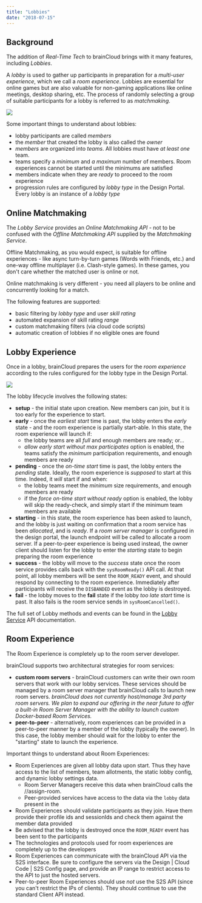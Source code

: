 ```yaml
---
title: "Lobbies"
date: "2018-07-15"
---
```


## Background

The addition of _Real-Time Tech_ to brainCloud brings with it many features, including _Lobbies_.

A _lobby_ is used to gather up participants in preparation for a _multi-user experience_, which we call a _room experience_. Lobbies are essential for online games but are also valuable for non-gaming applications like online meetings, desktop sharing, etc. The process of randomly selecting a group of suitable participants for a lobby is referred to as _matchmaking_.

[![](images/Online-Multiplayer-Process-1.png)](images/Online-Multiplayer-Process-1.png)

Some important things to understand about lobbies:

- lobby participants are called _members_
- the _member_ that created the lobby is also called the _owner_
- _members_ are organized into _teams_. All lobbies must have _at least_ _one_ team.
- teams specify a _minimum_ and _a maximum_ number of members. Room experiences cannot be started until the minimums are satisfied
- members indicate when they are _ready_ to proceed to the room experience
- progression rules are configured by _lobby type_ in the Design Portal. Every lobby is an instance of a _lobby type_

## Online Matchmaking

The _Lobby Service_ provides an _Online Matchmaking API_ - not to be confused with the _Offline Matchmaking API_ supplied by the _Matchmaking Service_.

Offline Matchmaking, as you would expect, is suitable for offline experiences - like async turn-by-turn games (Words with Friends, etc.) and one-way offline multiplayer (i.e. Clash-style games). In these games, you don't care whether the matched user is online or not.

Online matchmaking is very different - you need all players to be online and concurrently looking for a match.

The following features are supported:

- basic filtering by _lobby type_ and user _skill rating_
- automated expansion of skill rating _range_
- custom matchmaking filters (via cloud code scripts)
- automatic creation of lobbies if no eligible ones are found

## Lobby Experience

Once in a lobby, brainCloud prepares the users for the _room experience_ according to the rules configured for the lobby type in the Design Portal.

[![](images/Lobby-Lifecycle-simple.png)](images/Lobby-Lifecycle-simple.png)

The lobby lifecycle involves the following states:

- **setup** - the initial state upon creation. New members can join, but it is too early for the experience to start.
- **early** - once the _earliest start_ time is past, the lobby enters the _early_ state - and the room experience is partially start-able. In this state, the room experience will launch if:
    - the lobby teams are all _full_ and enough members are ready; or...
    - _allow early start without max participates_ option is enabled, the teams satisfy the _minimum_ participation requirements, and enough members are ready
- **pending** - once the _on-time start_ time is past, the lobby enters the _pending_ state. Ideally, the room experience is _supposed_ to start at this time. Indeed, it _will_ start if and when:
    - the lobby teams meet the _minimum_ size requirements, and enough members are ready
    - if the _force on-time start without ready_ option is enabled, the lobby will skip the ready-check, and simply start if the minimum team members are available
- **starting** - in this state, the room experience has been asked to launch, and the lobby is just waiting on confirmation that a room service has been _allocated_, and is _ready_. If a _room server manager_ is configured in the design portal, the launch endpoint will be called to allocate a room server. If a peer-to-peer experience is being used instead, the owner client should listen for the lobby to enter the _starting_ state to begin preparing the room experience
- **success** - the lobby will move to the _success_ state once the room service provides calls back with the `sysRoomReady()` API call. At that point, all lobby members will be sent the `ROOM_READY` event, and should respond by connecting to the room experience. Immediately after participants will receive the `DISBANDED` event as the lobby is destroyed.
- **fail** - the lobby moves to the **fail** state if the lobby _too late start_ time is past. It also fails is the room service sends in `sysRoomCancelled()`.

The full set of Lobby methods and events can be found in the [Lobby Service](/api/capi/lobby "Lobby Service") API documentation.

## Room Experience

The Room Experience is completely up to the room server developer.

brainCloud supports two architectural strategies for room services:

- **custom room servers** - brainCloud customers can write their own room servers that work with our lobby services. These services should be managed by a room server manager that brainCloud calls to launch new room servers. _brainCloud does not currently host/manage 3rd party room servers. We plan to expand our offering in the near future to offer a built-in Room Server Manager with the ability to launch custom Docker-based Room Services._
- **peer-to-peer** - alternatively, room experiences can be provided in a peer-to-peer manner by a member of the lobby (typically the owner). In this case, the lobby member should wait for the lobby to enter the "starting" state to launch the experience.

Important things to understand about Room Experiences:

- Room Experiences are given all lobby data upon start. Thus they have access to the list of members, team allotments, the static lobby config, and dynamic lobby settings data.
    - Room Server Managers receive this data when brainCloud calls the <rsm-url>/<rsm-endpoint>/assign-room.
    - Peer-provided services have access to the data via the `lobby` data present in the
- Room Experiences should validate participants as they join. Have them provide their profile ids and sessionIds and check them against the member data provided
- Be advised that the lobby is destroyed once the `ROOM_READY` event has been sent to the participants
- The technologies and protocols used for room experiences are completely up to the developers
- Room Experiences can communicate with the brainCloud API via the S2S interface. Be sure to configure the servers via the Design | Cloud Code | S2S Config page, and provide an IP range to restrict access to the API to just the hosted servers.
- Peer-to-peer Room Experiences should use _not_ use the S2S API (since you can't restrict the IPs of clients). They should continue to use the standard Client API instead.
